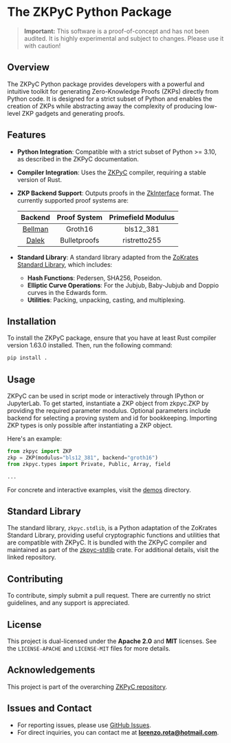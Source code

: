 # The ZKPyC Python Package

> **Important:** This software is a proof-of-concept and has not been audited. It is highly experimental and subject to changes. Please use it with caution!

## Overview

The ZKPyC Python package provides developers with a powerful and intuitive toolkit for generating Zero-Knowledge Proofs (ZKPs) directly from Python code. It is designed for a strict subset of Python and enables the creation of ZKPs while abstracting away the complexity of producing low-level ZKP gadgets and generating proofs.

## Features

* **Python Integration**: Compatible with a strict subset of Python >= 3.10, as described in the ZKPyC documentation.

* **Compiler Integration**: Uses the [ZKPyC](https://github.com/lorenzorota/zkpyc) compiler, requiring a stable version of Rust.

* **ZKP Backend Support**: Outputs proofs in the [ZkInterface](https://github.com/QED-it/zkinterface) format. The currently supported proof systems are:

    Backend | Proof System | Primefield Modulus
    :---: | :---: | :---:
    [Bellman](https://github.com/QED-it/zkinterface-bellman) | Groth16 | bls12_381
    [Dalek](https://github.com/QED-it/bulletproofs) | Bulletproofs | ristretto255

* **Standard Library**: A standard library adapted from the [ZoKrates Standard Library](https://zokrates.github.io/toolbox/stdlib.html), which includes:

  * **Hash Functions**: Pedersen, SHA256, Poseidon.
  * **Elliptic Curve Operations**: For the Jubjub, Baby-Jubjub and Doppio curves in the Edwards form.
  * **Utilities**: Packing, unpacking, casting, and multiplexing.

## Installation

To install the ZKPyC package, ensure that you have at least Rust compiler version 1.63.0 installed. Then, run the following command:

```bash
pip install .
```

## Usage

ZKPyC can be used in script mode or interactively through IPython or JupyterLab. To get started, instantiate a ZKP object from zkpyc.ZKP by providing the required parameter modulus. Optional parameters include backend for selecting a proving system and id for bookkeeping. Importing ZKP types is only possible after instantiating a ZKP object.

Here's an example:

```python
from zkpyc import ZKP
zkp = ZKP(modulus="bls12_381", backend="groth16")
from zkpyc.types import Private, Public, Array, field

...
```

For concrete and interactive examples, visit the [demos](./demos) directory.

## Standard Library

The standard library, `zkpyc.stdlib`, is a Python adaptation of the ZoKrates Standard Library, providing useful cryptographic functions and utilities that are compatible with ZKPyC. It is bundled with the ZKPyC compiler and maintained as part of the [zkpyc-stdlib](https://github.com/zkpyc/zkpyc/tree/main/zkpyc-stdlib) crate. For additional details, visit the linked repository.

## Contributing

To contribute, simply submit a pull request. There are currently no strict guidelines, and any support is appreciated.

## License

This project is dual-licensed under the **Apache 2.0** and **MIT** licenses. See the `LICENSE-APACHE` and `LICENSE-MIT` files for more details.

## Acknowledgements

This project is part of the overarching [ZKPyC repository](https://github.com/zkpyc/zkpyc).

## Issues and Contact

* For reporting issues, please use [GitHub Issues](https://github.com/lorenzorota/zkpyc/issues).
* For direct inquiries, you can contact me at **<lorenzo.rota@hotmail.com>**.
